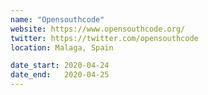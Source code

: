 ```yaml
---
name: "Opensouthcode"
website: https://www.opensouthcode.org/
twitter: https://twitter.com/opensouthcode
location: Malaga, Spain

date_start: 2020-04-24
date_end:   2020-04-25
---
```

